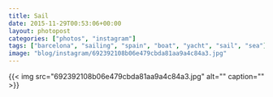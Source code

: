 ```yaml
---
title: Sail
date: 2015-11-29T00:53:06+00:00
layout: photopost
categories: ["photos", "instagram"]
tags: ["barcelona", "sailing", "spain", "boat", "yacht", "sail", "sea"]
image: "blog/instagram/692392108b06e479cbda81aa9a4c84a3.jpg"
---
```


{{< img src="692392108b06e479cbda81aa9a4c84a3.jpg" alt="" caption="" >}}



